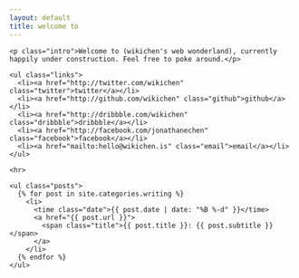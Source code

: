 ```yaml
---
layout: default
title: welcome to
---
```


<body id="home">
  <div class="container">

    <p class="intro">Welcome to (wikichen's web wonderland), currently happily under construction. Feel free to poke around.</p>

    <ul class="links">
      <li><a href="http://twitter.com/wikichen" class="twitter">twitter</a></li>
      <li><a href="http://github.com/wikichen" class="github">github</a></li>
      <li><a href="http://dribbble.com/wikichen" class="dribbble">dribbble</a></li>
      <li><a href="http://facebook.com/jonathanechen" class="facebook">facebook</a></li>
      <li><a href="mailto:hello@wikichen.is" class="email">email</a></li>
    </ul>

    <hr>

    <ul class="posts">
      {% for post in site.categories.writing %}
        <li>
          <time class="date">{{ post.date | date: "%B %-d" }}</time>
          <a href="{{ post.url }}">
            <span class="title">{{ post.title }}: {{ post.subtitle }}</span>
          </a>
        </li>
      {% endfor %}
    </ul>




  </div>
</body>
